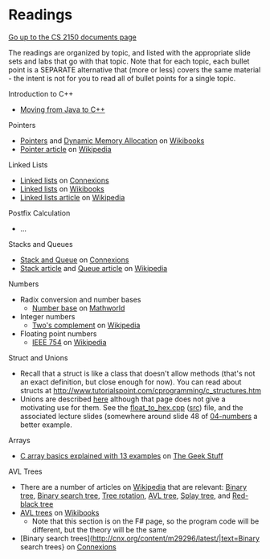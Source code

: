 Readings
========

[Go up to the CS 2150 documents page](index.html)

The readings are organized by topic, and listed with the appropriate
slide sets and labs that go with that topic.  Note that for each
topic, each bullet point is a SEPARATE alternative that (more or less)
covers the same material - the intent is not for you to read all of
bullet points for a single topic.


Introduction to C++

- [Moving from Java to C++](http://www.horstmann.com/ccj2/ccjapp3.html)

Pointers

- [Pointers](http://en.wikibooks.org/wiki/C%2B%2B_Programming/Operators/Pointers)
  and [Dynamic Memory
  Allocation](http://en.wikibooks.org/wiki/C%2B%2B_Programming/Programming_Languages/C%2B%2B/Code/Statements/Variables/Operators#Dynamic_memory_allocation)
  on [Wikibooks](http://en.wikibooks.org/wiki/Main_Page)
- [Pointer article](http://en.wikipedia.org/wiki/Pointer_%28computing%29) on
  [Wikipedia](http://en.wikipedia.org)

Linked Lists

- [Linked lists](http://cnx.org/content/m29464/latest/) on [Connexions](http://cnx.org)
- [Linked lists](http://en.wikibooks.org/wiki/Data_Structures/LinkedLists)  on
  [Wikibooks](http://en.wikibooks.org/wiki/Main_Page)
- [Linked lists article](http://en.wikipedia.org/wiki/Linked_list) on
  [Wikipedia](http://en.wikipedia.org)

Postfix Calculation

- ...

Stacks and Queues

- [Stack and Queue](http://cnx.org/content/m29534/latest/) on
  [Connexions](http://cnx.org)
- [Stack article](http://en.wikipedia.org/wiki/Stack_%28data_structure%29) and
  [Queue article](http://en.wikipedia.org/wiki/Queue_%28data_structure%29) on
  [Wikipedia](http://en.wikipedia.org)

Numbers

- Radix conversion and number bases
  - [Number base](http://mathworld.wolfram.com/Base.html) on [Mathworld](http://mathworld.wolfram.com/)
- Integer numbers
  - [Two's complement](http://en.wikipedia.org/wiki/Two%27s_complement) 
    on [Wikipedia](http://en.wikipedia.org)
- Floating point numbers
  - [IEEE 754](http://en.wikipedia.org/wiki/IEEE_754) on
    [Wikipedia](http://en.wikipedia.org)

Struct and Unions

- Recall that a struct is like a class that doesn't allow methods
  (that's not an exact definition, but close enough for now).  You can
  read about structs at
  http://www.tutorialspoint.com/cprogramming/c_structures.htm
- Unions are described
  [here](http://www.tutorialspoint.com/cprogramming/c_unions.htm)
  although that page does not give a motivating use for them.  See the
  [float_to_hex.cpp](../slides/code/04-numbers/float_to_hex.cpp.html)
  ([src](../slides/code/04-numbers/float_to_hex.cpp))
  file, and the associated lecture slides (somewhere around slide 48
  of [04-numbers](../slides/04-numbers/04-numbers.html) a better
  example.

Arrays

- [C array basics explained with 13
  examples](http://www.thegeekstuff.com/2011/12/c-arrays/) on [The Geek
  Stuff](http://www.thegeekstuff.com/)

AVL Trees

- There are a number of articles on
  [Wikipedia](http://en.wikipedia.org/wiki/Main_Page) that are
  relevant: [Binary tree](http://en.wikipedia.org/wiki/Binary_tree),
  [Binary search tree](http://en.wikipedia.org/wiki/Binary_search_tree),
  [Tree rotation](http://en.wikipedia.org/wiki/Tree_rotation), 
  [AVL tree](http://en.wikipedia.org/wiki/AVL_tree),
  [Splay tree](http://en.wikipedia.org/wiki/Splay_tree), and 
  [Red-black tree](http://en.wikipedia.org/wiki/Red-black_tree)
- [AVL trees](http://en.wikibooks.org/wiki/F_Sharp_Programming/Advanced_Data_Structures#AVL_Trees)
  on [Wikibooks](http://en.wikibooks.org/wiki/Main_Page)
  - Note that this section is on the F# page, so the program code will
    be different, but the theory will be the same 
- [Binary search trees](http://cnx.org/content/m29296/latest/|text=Binary search trees}
  on [Connexions](http://cnx.org)
